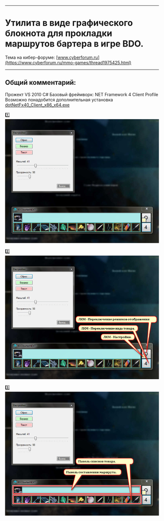 ____
# Утилита в виде графического блокнота для прокладки маршрутов бартера в игре BDO.

Тема на кибер-форуме:
[www.cyberforum.ru](https://www.cyberforum.ru/mmo-games/thread1975425.html)
____
## Общий комментарий:
Прожект VS 2010 C#
Базовый фреймворк: NET Framework 4 Client Profile
Возможно понадобится дополнительная установка [dotNetFx40_Client_x86_x64.exe](https://www.microsoft.com/ru-RU/download/details.aspx?id=24872)

:one: 
![Screenshot in game 1](BDObarterNEXT/!Doc/doc-scr-01.jpg)

:two: 
![Screenshot in game 1](BDObarterNEXT/!Doc/doc-scr-01[1].jpg)

:three: 
![Screenshot in game 1](BDObarterNEXT/!Doc/doc-scr-01[2].jpg)

 
